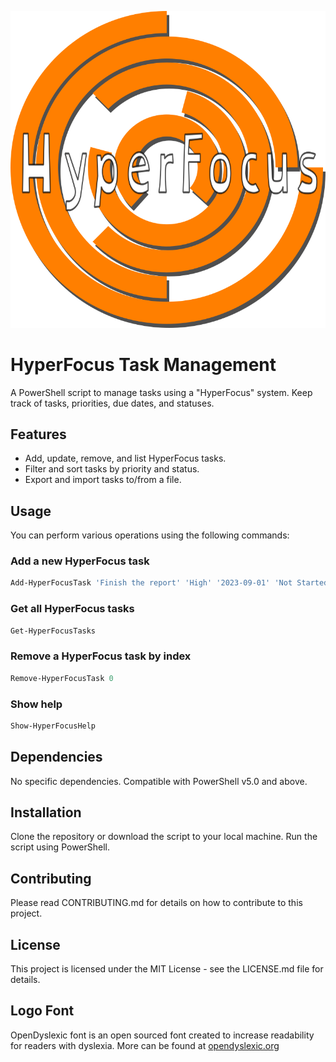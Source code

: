 ![HyperFocus Logo](logo.png)
# HyperFocus Task Management

A PowerShell script to manage tasks using a "HyperFocus" system. Keep track of tasks, priorities, due dates, and statuses.

## Features

- Add, update, remove, and list HyperFocus tasks.
- Filter and sort tasks by priority and status.
- Export and import tasks to/from a file.

## Usage

You can perform various operations using the following commands:

### Add a new HyperFocus task
```powershell
Add-HyperFocusTask 'Finish the report' 'High' '2023-09-01' 'Not Started'
```

### Get all HyperFocus tasks
```powershell
Get-HyperFocusTasks
```

### Remove a HyperFocus task by index
```powershell
Remove-HyperFocusTask 0
```

### Show help
```powershell
Show-HyperFocusHelp
```

## Dependencies

No specific dependencies. Compatible with PowerShell v5.0 and above.

## Installation

Clone the repository or download the script to your local machine. Run the script using PowerShell.

## Contributing

Please read CONTRIBUTING.md for details on how to contribute to this project.

## License

This project is licensed under the MIT License - see the LICENSE.md file for details.

## Logo Font
OpenDyslexic font is an open sourced font created to increase readability for readers with dyslexia. More can be found at [opendyslexic.org](https://opendyslexic.com)
